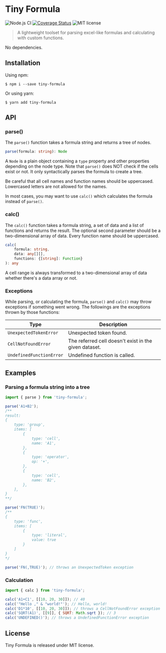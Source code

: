 # Tiny Formula

![Node.js CI](https://github.com/taggon/tiny-formula/actions/workflows/node.js.yml/badge.svg)
[![Coverage Status](https://coveralls.io/repos/github/taggon/tiny-formula/badge.svg?branch=main)](https://coveralls.io/github/taggon/tiny-formula?branch=main)
![MIT license](https://img.shields.io/badge/license-MIT-blue.svg)

> A lightweight toolset for parsing excel-like formulas and calculating with custom functions.

No dependencies.

## Installation

Using npm:

```
$ npm i --save tiny-formula
```

Or using yarn:

```
$ yarn add tiny-formula
```

## API

### parse()

The `parse()` function takes a formula string and returns a tree of nodes.

```ts
parse(formula: string): Node
```

A `Node` is a plain object containing a `type` property and other properties depending on the node type. Note that `parse()` does NOT check if the cells exist or not. It only syntactically parses the formula to create a tree.

Be careful that all cell names and function names should be uppercased. Lowercased letters are not allowed for the names.

In most cases, you may want to use `calc()` which calculates the formula instead of `parse()`.

### calc()

The `calc()` function takes a formula string, a set of data and a list of functions and returns the result. The optional second parameter should be a two-dimensional array of data. Every function name should be uppercased.

```ts
calc(
    formula: string,
    data: any[][],
    functions: {[string]: Function}
): any
```

A cell range is always transformed to a two-dimensional array of data whether there's a data array or not.

### Exceptions

While parsing, or calculating the formula, `parse()` and `calc()` may throw exceptions if something went wrong. The followings are the exceptions thrown by those functions:

| Type                     | Description                                           |
| ------------------------ | ----------------------------------------------------- |
| `UnexpectedTokenError`   | Unexpected token found.                               |
| `CellNotFoundError`      | The referred cell doesn't exist in the given dataset. |
| `UndefinedFunctionError` | Undefined function is called.                         |

## Examples

### Parsing a formula string into a tree

```js
import { parse } from 'tiny-formula';

parse('A1+B2');
/**
result:
{
    type: 'group',
    items: [
        {
            type: 'cell',
            name: 'A1',
        },
        {
            type: 'operator',
            op: '+',
        },
        {
            type: 'cell',
            name: 'B2',
        },
    ],
}
**/

parse('FN(TRUE)');
/**
{
    type: 'func',
    items: [
        {
            type: 'literal',
            value: true
        }
    ]
}
*/

parse('FN(,TRUE)'); // throws an UnexpectedToken exception
```

### Calculation

```js
import { calc } from 'tiny-formula';

calc('A1+C1', [[10, 20, 30]]); // 40
calc('"Hello ," & "world!"'); // Hello, world!
calc('D1*10', [[10, 20, 30]]); // throws a CellNotFoundError exception
calc('SQRT(A1)', [[9]], { SQRT: Math.sqrt }); // 3
calc('UNDEFINED()'); // throws a UndefinedFunctionError exception
```

## License

Tiny Formula is released under MIT license.
